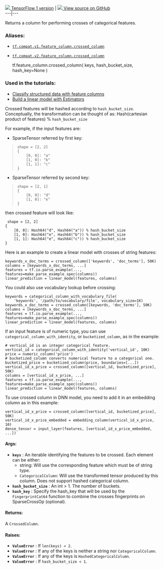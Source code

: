 [ ![](https://tensorflow.google.cn/images/tf_logo_32px.png) TensorFlow 1
version](/versions/r1.15/api_docs/python/tf/feature_column/crossed_column) |
[ ![](https://tensorflow.google.cn/images/GitHub-Mark-32px.png) View source on
GitHub
](https://github.com/tensorflow/tensorflow/blob/r2.0/tensorflow/python/feature_column/feature_column_v2.py#L1991-L2116)  
---|---  
  
Returns a column for performing crosses of categorical features.

### Aliases:

  * [`tf.compat.v1.feature_column.crossed_column`](/api_docs/python/tf/feature_column/crossed_column)
  * [`tf.compat.v2.feature_column.crossed_column`](/api_docs/python/tf/feature_column/crossed_column)

    
    
    tf.feature_column.crossed_column(
        keys,
        hash_bucket_size,
        hash_key=None
    )
    

### Used in the tutorials:

  * [Classify structured data with feature columns](https://tensorflow.google.cn/tutorials/structured_data/feature_columns)
  * [Build a linear model with Estimators](https://tensorflow.google.cn/tutorials/estimator/linear)

Crossed features will be hashed according to `hash_bucket_size`. Conceptually,
the transformation can be thought of as: Hash(cartesian product of features) %
`hash_bucket_size`

For example, if the input features are:

  * SparseTensor referred by first key:

>
>     shape = [2, 2]
>     {
>         [0, 0]: "a"
>         [1, 0]: "b"
>         [1, 1]: "c"
>     }
>  

  * SparseTensor referred by second key:

>
>     shape = [2, 1]
>     {
>         [0, 0]: "d"
>         [1, 0]: "e"
>     }
>  

then crossed feature will look like:

    
    
     shape = [2, 2]
    {
        [0, 0]: Hash64("d", Hash64("a")) % hash_bucket_size
        [1, 0]: Hash64("e", Hash64("b")) % hash_bucket_size
        [1, 1]: Hash64("e", Hash64("c")) % hash_bucket_size
    }
    

Here is an example to create a linear model with crosses of string features:

    
    
    keywords_x_doc_terms = crossed_column(['keywords', 'doc_terms'], 50K)
    columns = [keywords_x_doc_terms, ...]
    features = tf.io.parse_example(..., features=make_parse_example_spec(columns))
    linear_prediction = linear_model(features, columns)
    

You could also use vocabulary lookup before crossing:

    
    
    keywords = categorical_column_with_vocabulary_file(
        'keywords', '/path/to/vocabulary/file', vocabulary_size=1K)
    keywords_x_doc_terms = crossed_column([keywords, 'doc_terms'], 50K)
    columns = [keywords_x_doc_terms, ...]
    features = tf.io.parse_example(..., features=make_parse_example_spec(columns))
    linear_prediction = linear_model(features, columns)
    

If an input feature is of numeric type, you can use
`categorical_column_with_identity`, or `bucketized_column`, as in the example:

    
    
    # vertical_id is an integer categorical feature.
    vertical_id = categorical_column_with_identity('vertical_id', 10K)
    price = numeric_column('price')
    # bucketized_column converts numerical feature to a categorical one.
    bucketized_price = bucketized_column(price, boundaries=[...])
    vertical_id_x_price = crossed_column([vertical_id, bucketized_price], 50K)
    columns = [vertical_id_x_price, ...]
    features = tf.io.parse_example(..., features=make_parse_example_spec(columns))
    linear_prediction = linear_model(features, columns)
    

To use crossed column in DNN model, you need to add it in an embedding column
as in this example:

    
    
    vertical_id_x_price = crossed_column([vertical_id, bucketized_price], 50K)
    vertical_id_x_price_embedded = embedding_column(vertical_id_x_price, 10)
    dense_tensor = input_layer(features, [vertical_id_x_price_embedded, ...])
    

#### Args:

  * **`keys`** : An iterable identifying the features to be crossed. Each element can be either: 
    * string: Will use the corresponding feature which must be of string type.
    * `CategoricalColumn`: Will use the transformed tensor produced by this column. Does not support hashed categorical column.
  * **`hash_bucket_size`** : An int > 1\. The number of buckets.
  * **`hash_key`** : Specify the hash_key that will be used by the `FingerprintCat64` function to combine the crosses fingerprints on SparseCrossOp (optional).

#### Returns:

A `CrossedColumn`.

#### Raises:

  * **`ValueError`** : If `len(keys) < 2`.
  * **`ValueError`** : If any of the keys is neither a string nor `CategoricalColumn`.
  * **`ValueError`** : If any of the keys is `HashedCategoricalColumn`.
  * **`ValueError`** : If `hash_bucket_size < 1`.

